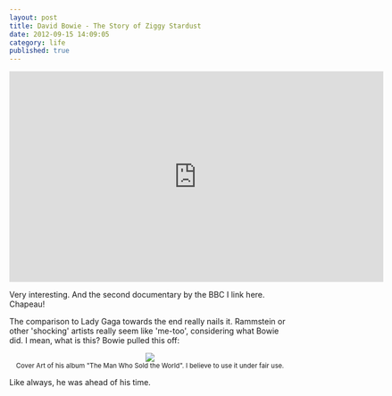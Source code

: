```yaml
---
layout: post
title: David Bowie - The Story of Ziggy Stardust
date: 2012-09-15 14:09:05
category: life
published: true
---
```


<iframe width="670" height="377" src="https://www.youtube-nocookie.com/embed/S_hZ-Z_4ZVg" frameborder="0" allowfullscreen></iframe>

Very interesting. And the second documentary by the BBC I link here. Chapeau!

The comparison to Lady Gaga towards the end really nails it. Rammstein or other 'shocking' artists really seem like 'me-too', considering what Bowie did. I mean, what is this? Bowie pulled this off: 

<p style="text-align: center;"><a href="http://blog.timmschoof.com/images/bowiecoverart.jpg"><img src="http://blog.timmschoof.com/images/bowiecoverart.jpg"/></a><br/><small>Cover Art of his album "The Man Who Sold the World". I believe to use it under fair use.</small></p>

Like always, he was ahead of his time. 
